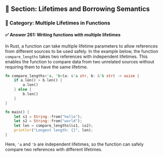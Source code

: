 ## 📘 Section: Lifetimes and Borrowing Semantics  
### 🔹 Category: Multiple Lifetimes in Functions  
#### ✅ Answer 261: Writing functions with multiple lifetimes

In Rust, a function can take multiple lifetime parameters to allow references from different sources to be used safely. In the example below, the function `compare_lengths` takes two references with independent lifetimes. This enables the function to compare data from two unrelated sources without requiring them to have the same lifetime.

```rust
fn compare_lengths<'a, 'b>(a: &'a str, b: &'b str) -> usize {
    if a.len() > b.len() {
        a.len()
    } else {
        b.len()
    }
}

fn main() {
    let s1 = String::from("hello");
    let s2 = String::from("world");
    let len = compare_lengths(&s1, &s2);
    println!("Longest length: {}", len);
}
```

Here, `'a` and `'b` are independent lifetimes, so the function can safely compare two references with different lifetimes.

